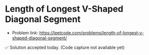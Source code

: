 # Length of Longest V-Shaped Diagonal Segment
- Problem link: https://leetcode.com/problems/length-of-longest-v-shaped-diagonal-segment/

✅ Solution accepted today. (Code capture not available yet)
